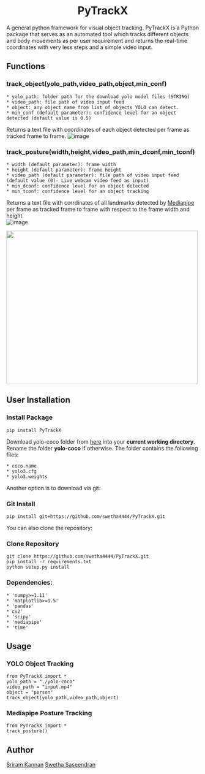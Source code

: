 <h1 align="center">PyTrackX</h1>
A general python framework for visual object tracking.
PyTrackX is a  Python package that serves as an automated tool which tracks different objects and body movements as per user requirement and returns the real-time coordinates with very less steps and a simple video input.

## Functions
### **track_object(yolo_path,video_path,object,min_conf)**
```
* yolo_path: folder path for the download yolo model files (STRING)
* video_path: file path of video input feed
* object: any object name from list of objects YOLO can detect. 
* min_conf (default parameter): confidence level for an object detected (default value is 0.5)
```

Returns a text file with coordinates of each object detected per frame as tracked frame to frame.
![image](https://user-images.githubusercontent.com/68152189/148946767-65116ab0-70dd-457e-bfb0-bbb1d20aeb01.png)


### **track_posture(width,height,video_path,min_dconf,min_tconf)**
```
* width (default parameter): frame width
* height (default parameter): frame height
* video_path (default parameter): file path of video input feed (default value (0)- Live webcam video feed as input)
* min_dconf: confidence level for an object detected
* min_tconf: confidence level for an object tracking
```

Returns a text file with corrdinates of all landmarks detected by <a href="https://mediapipe.dev/"> Mediapipe </a> per frame as tracked frame to frame with respect to the frame width and height.<br>
![image](https://user-images.githubusercontent.com/68152189/148946827-6f51a4e1-69d2-47c2-8b54-3e81b63f3a85.png)

<img src="https://user-images.githubusercontent.com/68152189/148942731-301e8b0e-99d0-40b2-9e44-1f1ca33d5a95.png" width="500" height="400" />                                                                                                                                      

## User Installation
### Install Package
```
pip install PyTrackX
```
Download yolo-coco folder from <a href="https://drive.google.com/drive/folders/1PGgWb-8yNSJNiHQF_Av6EHqBSEdiRhFp?usp=sharing">here</a> into your **current working directory**. Rename the folder **yolo-coco** if otherwise. The folder contains the following files:
```
* coco.name
* yolo3.cfg
* yolo3.weights
```

Another option  is to download via git:
### Git Install

```
pip install git+https://github.com/swetha4444/PyTrackX.git
```

You can also clone the repository:
### Clone Repository
```
git clone https://github.com/swetha4444/PyTrackX.git
pip install -r requirements.txt
python setup.py install
```

### Dependencies:
```
* 'numpy>=1.11'
* 'matplotlib>=1.5'
* 'pandas'
* cv2'
* 'scipy'
* 'mediapipe'
* 'time'
```

## Usage
### YOLO Object Tracking
```
from PyTrackX import *
yolo_path = "./yolo-coco"
video_path = "input.mp4"
object = "person"
track_object(yolo_path,video_path,object)
```

### Mediapipe Posture Tracking
```
from PyTrackX import *
track_posture()
```

## Author
<a href="https://github.com/Marirs27">Sriram Kannan</a>
<a href="https://github.com/swetha4444">Swetha Saseendran</a>

